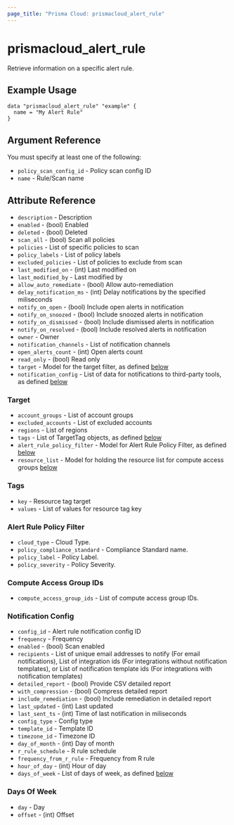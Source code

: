 ```yaml
---
page_title: "Prisma Cloud: prismacloud_alert_rule"
---
```


# prismacloud_alert_rule

Retrieve information on a specific alert rule.

## Example Usage

```hcl
data "prismacloud_alert_rule" "example" {
  name = "My Alert Rule"
}
```

## Argument Reference

You must specify at least one of the following:

* `policy_scan_config_id` - Policy scan config ID
* `name` - Rule/Scan name

## Attribute Reference

* `description` - Description
* `enabled` - (bool) Enabled
* `deleted` - (bool) Deleted
* `scan_all` - (bool) Scan all policies
* `policies` - List of specific policies to scan
* `policy_labels` - List of policy labels
* `excluded_policies` - List of policies to exclude from scan
* `last_modified_on` - (int) Last modified on
* `last_modified_by` - Last modified by
* `allow_auto_remediate` - (bool) Allow auto-remediation
* `delay_notification_ms` - (int) Delay notifications by the specified miliseconds
* `notify_on_open` - (bool) Include open alerts in notification
* `notify_on_snoozed` - (bool) Include snoozed alerts in notification
* `notify_on_dismissed` - (bool) Include dismissed alerts in notification
* `notify_on_resolved` - (bool) Include resolved alerts in notification
* `owner` - Owner
* `notification_channels` - List of notification channels
* `open_alerts_count` - (int) Open alerts count
* `read_only` - (bool) Read only
* `target` - Model for the target filter, as defined [below](#target)
* `notification_config` - List of data for notifications to third-party tools, as defined [below](#notification-config)

### Target

* `account_groups` - List of account groups
* `excluded_accounts` - List of excluded accounts
* `regions` - List of regions
* `tags` - List of TargetTag objects, as defined [below](#tags)
* `alert_rule_policy_filter` - Model for Alert Rule Policy Filter, as defined [below](#alert_rule_policy_filter)
* `resource_list` - Model for holding the resource list for compute access groups [below](#compute-access-group-ids)

### Tags

* `key` - Resource tag target
* `values` - List of values for resource tag key

### Alert Rule Policy Filter

* `cloud_type` - Cloud Type.
* `policy_compliance_standard` - Compliance Standard name.
* `policy_label` - Policy Label.
* `policy_severity` - Policy Severity.

### Compute Access Group IDs

* `compute_access_group_ids` - List of compute access group IDs.

### Notification Config

* `config_id` - Alert rule notification config ID
* `frequency` - Frequency
* `enabled` - (bool) Scan enabled
* `recipients` - List of unique email addresses to notify (For email notifications), List of integration ids (For integrations without notification templates), or List of notification template ids (For integrations with notification templates)
* `detailed_report` - (bool) Provide CSV detailed report
* `with_compression` - (bool) Compress detailed report
* `include_remediation` - (bool) Include remediation in detailed report
* `last_updated` - (int) Last updated
* `last_sent_ts` - (int) Time of last notification in miliseconds
* `config_type` - Config type
* `template_id` - Template ID
* `timezone_id` - Timezone ID
* `day_of_month` - (int) Day of month
* `r_rule_schedule` - R rule schedule
* `frequency_from_r_rule` - Frequency from R rule
* `hour_of_day` - (int) Hour of day
* `days_of_week` - List of days of week, as defined [below](#days-of-week)

### Days Of Week

* `day` - Day
* `offset` - (int) Offset
